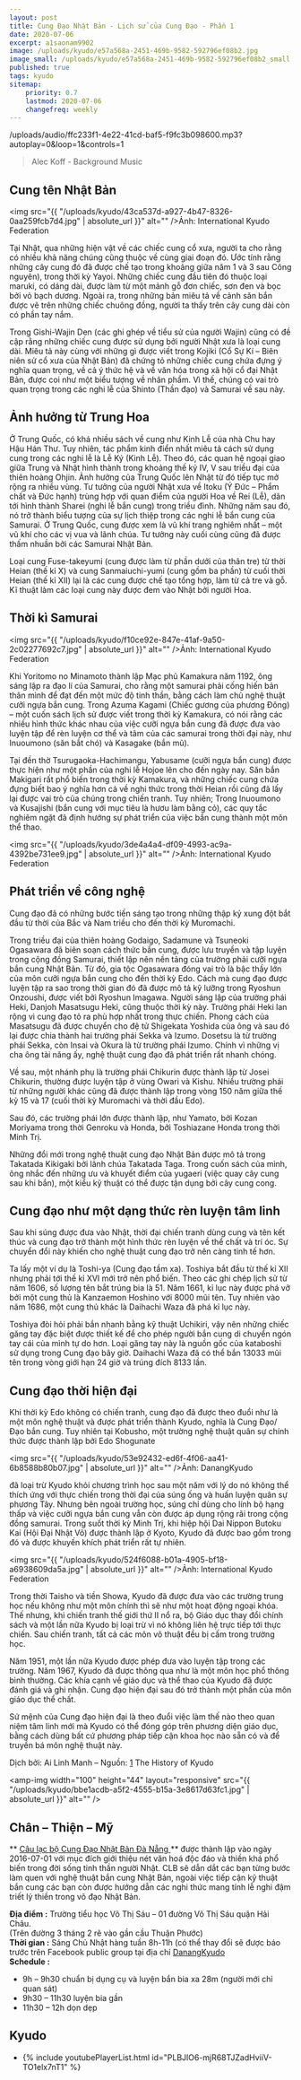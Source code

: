 ```yaml
---
layout: post
title: Cung Đạo Nhật Bản - Lịch sử của Cung Đạo - Phần 1
date: 2020-07-06
excerpt: a1saonam9902
image: /uploads/kyudo/e57a568a-2451-469b-9582-592796ef08b2.jpg
image_small: /uploads/kyudo/e57a568a-2451-469b-9582-592796ef08b2_small.jpg
published: true
tags: kyudo
sitemap:
    priority: 0.7
    lastmod: 2020-07-06
    changefreq: weekly
---
```


<p>/uploads/audio/ffc233f1-4e22-41cd-baf5-f9fc3b098600.mp3?autoplay=0&loop=1&controls=1</p>
<blockquote>Alec Koff - Background Music</blockquote>

## Cung tên Nhật Bản

<span class="image right"><img src="{{ "/uploads/kyudo/43ca537d-a927-4b47-8326-0aa259fcb7d4.jpg" | absolute_url }}" alt="" />Ảnh: International Kyudo Federation</span>

Tại Nhật, qua những hiện vật về các chiếc cung cổ xưa, người ta cho rằng có nhiều khả năng chúng cũng thuộc về cùng giai đoạn đó. Ước tính rằng những cây cung đó đã được chế tạo trong khoảng giữa năm 1 và 3 sau Công nguyên), trong thời kỳ Yayoi. Những chiếc cung đầu tiên đó thuộc loại maruki, có dáng dài, được làm từ một mảnh gỗ đơn chiếc, sơn đen và bọc bởi vỏ bạch dương. Ngoài ra, trong những bản miêu tả về cảnh săn bắn được vẽ trên những chiếc chuông đồng, người ta thấy trên cây cung dài còn có phần tay nắm.

Trong Gishi-Wajin Den (các ghi ghép về tiểu sử của người Wajin) cũng có đề cập rằng những chiếc cung được sử dụng bởi người Nhật xưa là loại cung dài. Miêu tả này cùng với những gì được viết trong Kojiki (Cổ Sự Kí – Biên niên sử cổ xưa của Nhật Bản) đã chứng tỏ những chiếc cung chứa đựng ý nghĩa quan trọng, về cả ý thức hệ và về văn hóa trong xã hội cổ đại Nhật Bản, được coi như một biểu tượng về nhân phẩm. Vì thế, chúng có vai trò quan trọng trong các nghi lễ của Shinto (Thần đạo) và Samurai về sau này.

## Ảnh hưởng từ Trung Hoa

Ở Trung Quốc, có khá nhiều sách về cung như Kinh Lễ của nhà Chu hay Hậu Hán Thư. Tuy nhiên, tác phẩm kinh điển nhất miêu tả cách sử dụng cung trong các nghi lễ là Lễ Ký (Kinh Lễ). Theo đó, các quan hệ ngoại giao giữa Trung và Nhật hình thành trong khoảng thế kỷ IV, V sau triều đại của thiên hoàng Ohjin. Ảnh hưởng của Trung Quốc lên Nhật từ đó tiếp tục mở rộng ra nhiều vùng. Tư tưởng của người Nhật xưa về Itoku (Ý Đức – Phẩm chất và Đức hạnh) trùng hợp với quan điểm của người Hoa về Rei (Lễ), dãn tới hình thành Sharei (nghi lễ bắn cung) trong triều đình. Những năm sau đó, nó trở thành biểu tượng của sự lịch thiệp trong các nghi lễ bắn cung của Samurai. Ở Trung Quốc, cung được xem là vũ khí trang nghiêm nhất – một vũ khí cho các vị vua và lãnh chúa. Tư tưởng này cuối cùng cũng đã được thấm nhuần bởi các Samurai Nhật Bản.

Loại cung Fuse-takeyumi (cung được làm từ phần dưới của thân tre) từ thời Heian (thế kỉ X) và cung Sanmaiuchi-yumi (cung gồm ba phần) từ cuối thời Heian (thế kỉ XII) lại là các cung được chế tạo tổng hợp, làm từ cả tre và gỗ. Kĩ thuật làm các loại cung này được đem vào Nhật bởi người Hoa.

## Thời kì Samurai

<span class="image left"><img src="{{ "/uploads/kyudo/f10ce92e-847e-41af-9a50-2c02277692c7.jpg" | absolute_url }}" alt="" />Ảnh: International Kyudo Federation</span>

Khi Yoritomo no Minamoto thành lập Mạc phủ Kamakura năm 1192, ông sáng lập ra đạo lí của Samurai, cho rằng một samurai phải cống hiến bản thân mình để đạt đến một mức độ tinh thần, bằng cách làm chủ nghệ thuật cưỡi ngựa bắn cung. Trong Azuma Kagami (Chiếc gương của phương Đông) – một cuốn sách lịch sử được viết trong thời kỳ Kamakura, có nói rằng các nhiều hình thức khác nhau của việc cưỡi ngựa bắn cung đã được đưa vào luyện tập để rèn luyện cơ thể và tâm của các samurai trong thời đại này, như Inuoumono (săn bắt chó) và Kasagake (bắn mũ).

Tại đền thờ Tsurugaoka-Hachimangu, Yabusame (cưỡi ngựa bắn cung) được thực hiện như một phần của nghi lễ Hojoe lên cho đến ngày nay. Săn bắn Makigari rất phổ biến trong thời kỳ Kamakura, và những chiếc cung chứa đựng biết bao
ý nghĩa hơn cả về nghi thức trong thời Heian rồi cũng đã lấy lại được vai trò của chúng trong chiến tranh. Tuy nhiên; Trong Inuoumono và Kusajishi (bắn cung với mục tiêu là hươu làm bằng cỏ), các quy tắc nghiêm ngặt đã định hướng sự phát triển của việc bắn cung thành một môn thể thao.

<span class="image left"><img src="{{ "/uploads/kyudo/3de4a4a4-df09-4993-ac9a-4392be731ee9.jpg" | absolute_url }}" alt="" />Ảnh: International Kyudo Federation</span>

## Phát triển về công nghệ

Cung đạo đã có những bước tiến sáng tạo trong những thập kỷ xung đột bắt đầu từ thời của Bắc và Nam triều cho đến thời kỳ Muromachi.

Trong triều đại của thiên hoàng Godaigo, Sadamune và Tsuneoki Ogasawara đã biên soạn cách thức bắn cung, được lưu truyền và tập luyện trong cộng đồng Samurai, thiết lập nên nền tảng của trường phải cưỡi ngựa bắn cung Nhật Bản. Từ đó, gia tộc Ogasawara đóng vai trò là bậc thầy lớn của môn cưỡi ngựa bắn cung cho đến thời kỳ Edo. Cách mà cung đạo được luyện tập ra sao trong thời gian đó đã được mô tả kỹ lưỡng trong Ryoshun Onzoushi, được viết bởi Ryoshun Imagawa. Người sáng lập của trường phái Heki, Danjoh Masatsugu Heki, cũng thuộc thời kỳ này. Trường phái Heki lan rộng vì cung đạo tỏ ra phù hợp nhất trong thực chiến. Phong cách của Masatsugu đã được chuyển cho đệ tử Shigekata Yoshida của ông và sau đó lại được chia thành hai trường phái Sekka và Izumo. Dosetsu là từ trường phái Sekka, còn Insai và Okura là từ trường phái Izumo. Chính vì những vị cha ông tài năng ấy, nghệ thuật cung đạo đã phát triển rất nhanh chóng.

Về sau, một nhánh phụ là trường phái Chikurin được thành lập từ Josei Chikurin, thường được luyện tập ở vùng Owari và Kishu. Nhiều trường phái từ những người khác cũng đã được thành lập trong vòng 150 năm giữa thế kỷ 15 và 17 (cuối thời kỳ Muromachi và thời đầu Edo).

Sau đó, các trường phái lớn được thành lập, như Yamato, bởi Kozan Moriyama trong thời Genroku và Honda, bởi Toshiazane Honda trong thời Minh Trị.

Những đổi mới trong nghệ thuật cung đạo Nhật Bản được mô tả trong Takatada Kikigaki bởi lãnh chúa Takatada Taga. Trong cuốn sách của mình, ông nhắc đến những ưu và khuyết điểm của yugaeri (việc quay cây cung sau khi bắn), một kiểu kỹ thuật có thể được tận dụng bởi cây cung cong.

## Cung đạo như một dạng thức rèn luyện tâm linh

Sau khi súng được đưa vào Nhật, thời đại chiến tranh dùng cung và tên kết thúc và cung đạo trở thành một hình thức rèn luyện về thể chất và trí óc. Sự chuyển đổi này khiến cho nghệ thuật cung đạo trở nên càng tinh tế hơn.

Ta lấy một ví dụ là Toshi-ya (Cung đạo tầm xa). Toshiya bắt đầu từ thế kỉ XII nhưng phải tới thế kỉ XVI mới trở nên phổ biến. Theo các ghi chép lịch sử từ năm 1606, số lượng tên bắt trúng bia là 51. Năm 1661, kỉ lục này được phá vỡ bởi một cung thủ là Kanzaemon Hoshino với 8000 mũi tên. Tuy nhiên vào năm 1686, một cung thủ khác là Daihachi Waza đã phá kỉ lục này.

Toshiya đòi hỏi phải bắn nhanh bằng kỹ thuật Uchikiri, vậy nên những chiếc găng tay đặc biệt được thiết kế để cho phép người bắn cung di chuyển ngón tay cái của mình tự do hơn. Loại găng tay này là nguồn gốc của kataboshi sử dụng trong Cung đạo bây giờ. Daihachi Waza đã có thể bắn 13033 mũi tên trong vòng giới hạn 24 giờ và trúng đích 8133 lần.

## Cung đạo thời hiện đại

Khi thời kỳ Edo không có chiến tranh, cung đạo đã được theo đuổi như là một môn nghệ thuật và được phát triển thành Kyudo, nghĩa là Cung Đạo/Đạo bắn cung. Tuy nhiên tại Kobusho, một trường nghệ thuật quân sự chính thức được thành lập bởi Edo Shogunate 

<span class="image right"><img src="{{ "/uploads/kyudo/53e92432-ed6f-4f06-aa41-6b8588b80b07.jpg" | absolute_url }}" alt="" />Ảnh: DanangKyudo</span>

đã loại trừ Kyudo khỏi chương trình học sau một năm với lý do nó không thể thích ứng với thực chiến trong thời đại của súng ống và huấn luyện quân sự phương Tây. Nhưng bên ngoài trường học, súng chỉ dùng cho lính bộ hạng thấp và việc cưỡi ngựa bắn cung vẫn còn được áp dụng rộng rãi trong cộng đồng samurai. Trong suốt thời kỳ Minh Trị, khi hiệp hội Dai Nippon Butoku Kai (Hội Đại Nhật Võ) được thành lập ở Kyoto, Kyudo đã được bao gồm trong đó và được khuyến khích phát triển rất tự nhiên.

<span class="image right"><img src="{{ "/uploads/kyudo/524f6088-b01a-4905-bf18-a6938609da5a.jpg" | absolute_url }}" alt="" />Ảnh: International Kyudo Federation</span>

Trong thời Taisho và tiền Showa, Kyudo đã được đưa vào các trường trung học nếu không như một môn chính thì sẽ như một hoạt động ngoại khóa. Thế nhưng, khi chiến tranh thế giới thứ II nổ ra, bộ Giáo dục thay đổi chính sách và một lần nữa Kyudo bị loại trừ vì nó không liên hệ trực tiếp tới thực chiến. Sau chiến tranh, tất cả các môn võ thuật đều bị cấm trong trường học.

Năm 1951, một lần nữa Kyudo được phép đưa vào luyện tập trong các trường. Năm 1967, Kyudo đã được thông qua như là một môn học phổ thông bình thường. Các khía cạnh về giáo dục và thể thao của Kyudo đã được đánh giá và ghi nhận. Cung đạo hiện đại sau đó trở thành một phần của môn giáo dục thể chất.

Sứ mệnh của Cung đạo hiện đại là theo đuổi việc làm thế nào theo quan niệm tâm linh mới mà Kyudo có thể đóng góp trên phương diện giáo dục, bằng cách dùng bất cứ phương pháp tiếp cận khoa học nào sẵn có và để truyền bá môn nghệ thuật này.

Dịch bởi: Ai Linh Manh – Nguồn: [1](http://www.ikyf.org) The History of Kyudo

<span><amp-img width="100" height="44" layout="responsive" src="{{ "/uploads/kyudo/bbe1acdb-a5f2-4555-b15a-3e8617d63fc1.jpg" | absolute_url }}" alt="" /></span>
## Chân – Thiện – Mỹ

** <a target="_blank" href="https://www.facebook.com/groups/1204167899593509" > Câu lạc bộ Cung Đạo Nhật Bản Đà Nẵng </a>** được thành lập vào ngày 2016-07-01 với mục đích giới thiệu nét văn hoá độc đáo và thiền khá phổ biến trong đời sống tinh thần người Nhật. CLB sẽ dẫn dắt các bạn từng bước làm quen với nghệ thuật bắn cung Nhật Bản, ngoài việc tiếp cận kỹ thuật bắn cung các bạn còn được hướng dẫn các nghi thức mang tính lễ nghi đậm triết lý thiền trong võ đạo Nhật Bản.

**Địa điểm :** Trường tiểu học Võ Thị Sáu – 01 đường Võ Thị Sáu quận Hải Châu. 
<br/>(Trên đường 3 tháng 2 rẽ vào gần cầu Thuận Phước)<br/>
**Thời gian :** Sáng Chủ Nhật hàng tuần 8h-11h (có thể thay đổi sẽ được báo trước trên Facebook public group tại địa chỉ <a target="_blank" href="https://www.facebook.com/groups/1204167899593509" > DanangKyudo</a><br/>
**Schedule :**
- 9h – 9h30 chuẩn bị dụng cụ và luyện bắn bia xa 28m (người mới chỉ quan sát)
- 9h30 – 11h30 luyện bia gần
- 11h30 – 12h dọn dẹp

<h2>Kyudo</h2>
<div>
    <ul>
        <li>
            {% include youtubePlayerList.html id="PLBJlO6-mjR68TJZadHviiV-TO1elx7nT1" %}
        </li>
    </ul>
</div>